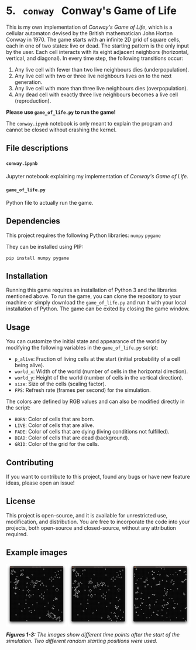 # 5. &nbsp; `conway` &nbsp; Conway's Game of Life
This is my own implementation of *Conway's Game of Life*, which is a cellular automaton devised by the British mathematician John Horton Conway in 1970. The game starts with an infinite 2D grid of square cells, each in one of two states: live or dead. The starting pattern is the only input by the user. Each cell interacts with its eight adjacent neighbors (horizontal, vertical, and diagonal). In every time step, the following transitions occur:

1. Any live cell with fewer than two live neighbours dies (underpopulation).
2. Any live cell with two or three live neighbours lives on to the next generation.
3. Any live cell with more than three live neighbours dies (overpopulation).
4. Any dead cell with exactly three live neighbours becomes a live cell (reproduction).

**Please use `game_of_life.py` to run the game!**

The `conway.ipynb` notebook is only meant to explain the program and cannot be closed without crashing the kernel.

## File descriptions
#### `conway.ipynb`
Jupyter notebook explaining my implementation of *Conway's Game of Life*.

#### `game_of_life.py`
Python file to actually run the game.

## Dependencies
This project requires the following Python libraries:
`numpy`
`pygame`

They can be installed using PIP:
```
pip install numpy pygame
```

## Installation
Running this game requires an installation of Python 3 and the libraries mentioned above. To run the game, you can clone the repository to your machine or simply download the `game_of_life.py` and run it with your local installation of Python. The game can be exited by closing the game window.

## Usage
You can customize the initial state and appearance of the world by modifying the following variables in the `game_of_life.py` script:

- `p_alive`: Fraction of living cells at the start (initial probability of a cell being alive).
- `world_x`: Width of the world (number of cells in the horizontal direction).
- `world_y`: Height of the world (number of cells in the vertical direction).
- `size`: Size of the cells (scaling factor).
- `FPS`: Refresh rate (frames per second) for the simulation.

The colors are defined by RGB values and can also be modified directly in the script:
- `BORN`: Color of cells that are born.
- `LIVE`: Color of cells that are alive.
- `FADE`: Color of cells that are dying (living conditions not fulfilled).
- `DEAD`: Color of cells that are dead (background).
- `GRID`: Color of the grid for the cells.

## Contributing
If you want to contribute to this project, found any bugs or have new feature ideas, please open an issue!

## License
This project is open-source, and it is available for unrestricted use, modification, and distribution. You are free to incorporate the code into your projects, both open-source and closed-source, without any attribution required.

## Example images
<div style="display: flex; flex-wrap: wrap; justify-content: space-between;">
  <img src="examples/example1.png" alt="Game window example #1" style="width: 33%;">
  <img src="examples/example2.png" alt="Game window example #2" style="width: 33%;">
  <img src="examples/example3.png" alt="Game window example #3" style="width: 33%;">
</div>

***Figures 1-3:** The images show different time points after the start of the simulation. Two different random starting positions were used.*
